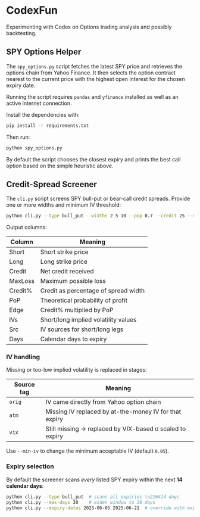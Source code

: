 # CodexFun

Experimenting with Codex on Options trading analysis and possibly backtesting.

## SPY Options Helper

The `spy_options.py` script fetches the latest SPY price and retrieves the
options chain from Yahoo Finance. It then selects the option contract
nearest to the current price with the highest open interest for the chosen
expiry date.

Running the script requires `pandas` and `yfinance` installed as well as an
active internet connection.

Install the dependencies with:

```bash
pip install -r requirements.txt
```

Then run:

```bash
python spy_options.py
```

By default the script chooses the closest expiry and prints the best call
option based on the simple heuristic above.

## Credit-Spread Screener

The `cli.py` script screens SPY bull-put or bear-call credit spreads.  Provide one or more widths and minimum IV threshold:

```bash
python cli.py --type bull_put --widths 2 5 10 --pop 0.7 --credit 25 --min-iv 0.05
```

Output columns:

| Column   | Meaning                                   |
|----------|-------------------------------------------|
| Short    | Short strike price                        |
| Long     | Long strike price                         |
| Credit   | Net credit received                       |
| MaxLoss  | Maximum possible loss                     |
| Credit%  | Credit as percentage of spread width      |
| PoP      | Theoretical probability of profit         |
| Edge     | Credit% multiplied by PoP                 |
| IVs      | Short/long implied volatility values      |
| Src      | IV sources for short/long legs            |
| Days     | Calendar days to expiry                   |

### IV handling

Missing or too-low implied volatility is replaced in stages:

| Source tag | Meaning |
|------------|---------|
| `orig` | IV came directly from Yahoo option chain |
| `atm`  | Missing IV replaced by at-the-money IV for that expiry |
| `vix`  | Still missing → replaced by VIX-based σ scaled to expiry |

Use `--min-iv` to change the minimum acceptable IV (default `0.05`).

### Expiry selection
By default the screener scans *every* listed SPY expiry within the next **14 calendar days**:

```bash
python cli.py --type bull_put  # scans all expiries \u226414 days
python cli.py --max-days 30    # widen window to 30 days
python cli.py --expiry-dates 2025-06-05 2025-06-21  # override with explicit list
```

